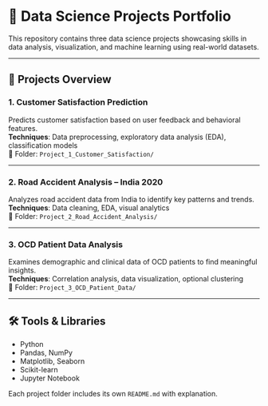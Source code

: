 # 🧠 Data Science Projects Portfolio

This repository contains three data science projects showcasing skills in data analysis, visualization, and machine learning using real-world datasets.

---

## 🔹 Projects Overview

### 1. Customer Satisfaction Prediction  
Predicts customer satisfaction based on user feedback and behavioral features.  
**Techniques**: Data preprocessing, exploratory data analysis (EDA), classification models  
📁 Folder: `Project_1_Customer_Satisfaction/`

---

### 2. Road Accident Analysis – India 2020  
Analyzes road accident data from India to identify key patterns and trends.  
**Techniques**: Data cleaning, EDA, visual analytics  
📁 Folder: `Project_2_Road_Accident_Analysis/`

---

### 3. OCD Patient Data Analysis  
Examines demographic and clinical data of OCD patients to find meaningful insights.  
**Techniques**: Correlation analysis, data visualization, optional clustering  
📁 Folder: `Project_3_OCD_Patient_Data/`

---

## 🛠️ Tools & Libraries
- Python
- Pandas, NumPy
- Matplotlib, Seaborn
- Scikit-learn
- Jupyter Notebook

Each project folder includes its own `README.md` with explanation.


